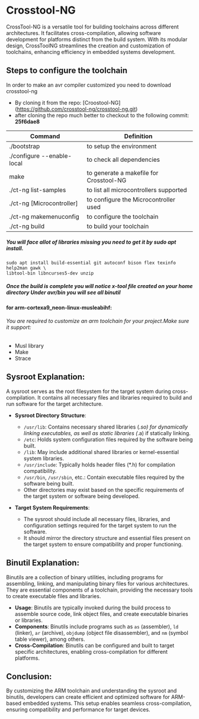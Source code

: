 # Crosstool-NG
CrossTool-NG is a versatile tool for building toolchains across different architectures. It facilitates cross-compilation, allowing software development for platforms distinct from the build system. With its modular design, CrossToolNG streamlines the creation and customization of toolchains, enhancing efficiency in embedded systems development.
## Steps to configure the toolchain
In order to make an avr compiler customized you need to download crosstool-ng
 - By cloning it from the repo: [Croostool-NG[]([https://github.com/yourusername/yourrepository)](https://github.com/crosstool-ng/crosstool-ng.git)
 - after cloning the repo much better to checkout to the following commit: **25f6dae8**

| Command | Definition |
| ------ | ------ |
| ./bootstrap | to setup the environment |
| ./configure --enable-local | to check all dependencies |
| make | to generate a makefile for Crosstool-NG |
| ./ct-ng list-samples | to list all microcontrollers supported |
| ./ct-ng [Microcontroller] | to configure the Microcontroller used |
| ./ct-ng makemenuconfig | to configure the toolchain |
| ./ct-ng build | to build your toolchain |
##### You will face allot of libraries missing you need to get it by sudo apt install.
```
sudo apt install build-essential git autoconf bison flex texinfo help2man gawk \
libtool-bin libncurses5-dev unzip
```
##### _Once the build is complete you will notice x-tool file created on your home directory Under avr/bin you will see all binutil_
#### for arm-cortexa9_neon-linux-musleabihf:
###### You are required to customize an arm toolchain for your project.Make sure it support:
 - Musl library
 - Make
 - Strace

## Sysroot Explanation:
A sysroot serves as the root filesystem for the target system during cross-compilation. It contains all necessary files and libraries required to build and run software for the target architecture.

- **Sysroot Directory Structure**: 
  - `/usr/lib`: Contains necessary shared libraries (*.so) for dynamically linking executables, as well as static libraries (*.a) if statically linking.
  - `/etc`: Holds system configuration files required by the software being built.
  - `/lib`: May include additional shared libraries or kernel-essential system libraries.
  - `/usr/include`: Typically holds header files (*.h) for compilation compatibility.
  - `/usr/bin`, `/usr/sbin`, etc.: Contain executable files required by the software being built.
  - Other directories may exist based on the specific requirements of the target system or software being developed.

- **Target System Requirements**:
  - The sysroot should include all necessary files, libraries, and configuration settings required for the target system to run the software.
  - It should mirror the directory structure and essential files present on the target system to ensure compatibility and proper functioning.

## Binutil Explanation:
Binutils are a collection of binary utilities, including programs for assembling, linking, and manipulating binary files for various architectures. They are essential components of a toolchain, providing the necessary tools to create executable files and libraries.

- **Usage**: Binutils are typically invoked during the build process to assemble source code, link object files, and create executable binaries or libraries.
- **Components**: Binutils include programs such as `as` (assembler), `ld` (linker), `ar` (archive), `objdump` (object file disassembler), and `nm` (symbol table viewer), among others.
- **Cross-Compilation**: Binutils can be configured and built to target specific architectures, enabling cross-compilation for different platforms.

## Conclusion:
By customizing the ARM toolchain and understanding the sysroot and binutils, developers can create efficient and optimized software for ARM-based embedded systems. This setup enables seamless cross-compilation, ensuring compatibility and performance for target devices.
